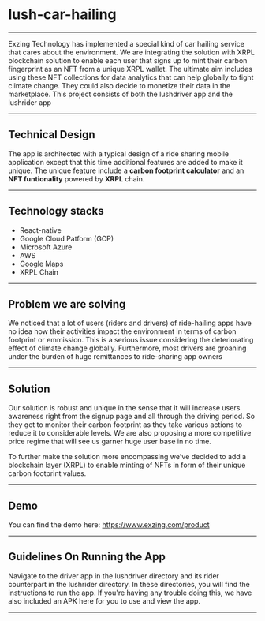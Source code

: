 
# lush-car-hailing
---
Exzing Technology has implemented a special kind of car hailing service that cares about the environment. We are integrating the solution with XRPL blockchain solution to enable each user that signs up to mint their carbon fingerprint as an NFT from a unique XRPL wallet. The ultimate aim includes using these NFT collections for data analytics that can help globally to fight climate change. They could also decide to monetize their data in the marketplace.
This project consists of both the lushdriver app and the lushrider app

---
## Technical Design
The app is architected with a typical design of a ride sharing mobile application except that this time additional features are added to make it unique. The unique feature include a **carbon footprint calculator** and an **NFT funtionality** powered by **XRPL** chain.

---
## Technology stacks
 * React-native
 * Google Cloud Patform (GCP)
 * Microsoft Azure
 * AWS
 * Google Maps
 * XRPL Chain
---
## Problem we are solving
We noticed that a lot of users (riders and drivers) of ride-hailing apps have no idea how their activities impact the environment in terms of carbon footprint or emmission. This is a serious issue considering the deteriorating effect of climate change globally. Furthermore, most drivers are groaning under the burden of huge remittances to ride-sharing app owners

---
## Solution
Our solution is robust and unique in the sense that it will increase users awareness right from the signup page and all through the driving period. So they get to monitor their carbon footprint as they take various actions to reduce it to considerable levels. We are also proposing a more competitive price regime that will see us garner huge user base in no time.

To further make the solution more encompassing we've decided to add a blockchain layer (XRPL) to enable minting of NFTs in form of their unique carbon footprint values.

---
## Demo
You can find the demo here: https://www.exzing.com/product

---
## Guidelines On Running the App
Navigate to the driver app in the lushdriver directory and its rider counterpart in the lushrider directory. In these directories, you will find the instructions to run the app. If you're having any trouble doing this, we have also included an APK here for you to use and view the app.

---
